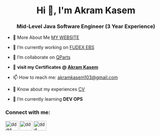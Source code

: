 <h1 align="center">Hi 👋, I'm Akram Kasem</h1>
<h3 align="center">Mid-Level Java Software Engineer (3 Year Experience)</h3>

- 🤝 More About Me [MY WEBSITE](https://akramtech.me/)
  
- 🔭 I’m currently working on [FUDEX EBS](https://fudex.com.sa/)

- 🤝 I’m collaborate on [QParts](https://stock.qvm.parts/)

- 📝 **visit my Certificates @ [Akram Kasem](https://github.com/AkramKasem/Certificates)**
  
- 📫 How to reach me: [akramkasem103@gmail.com](mailto:akramkasem103@gmail.com)

- 📄 Know about my experiences [CV](https://github.com/AkramKasem/AkramKasem/blob/main/Akram%20Kasem%20Ahmed%20(%20Mid-Level%20Java%20Software%20Engineer%20(3%20Year%20Experience)%20).pdf)

- 🌱 I’m currently learning **DEV OPS**



<h3 align="left">Connect with me:</h3>
<p align="left">
    <a href="https://linkedin.com/in/akramkasem" target="blank"><img align="center"
            src="https://raw.githubusercontent.com/rahuldkjain/github-profile-readme-generator/master/src/images/icons/Social/linked-in-alt.svg"
            alt="dddd" height="30" width="40" /></a>
    <a href="https://fb.com/AkramKasemDawood" target="blank"><img align="center"
            src="https://raw.githubusercontent.com/rahuldkjain/github-profile-readme-generator/master/src/images/icons/Social/facebook.svg"
            alt="dd" height="30" width="40" /></a>
    <a href="https://www.youtube.com/c/AkramKasem" target="blank"><img align="center"
            src="https://raw.githubusercontent.com/rahuldkjain/github-profile-readme-generator/master/src/images/icons/Social/youtube.svg"
            alt="ddd" height="30" width="40" /></a>
</p>


[website1]: https://github.com/AkramKasem/AkramKasem/blob/main/Akram%20Kasem%20Ahmed%20Dawood%20CV.pdf
[website]: https://github.com/AkramKasem
[youtube]: https://www.youtube.com/channel/UC4hukFcYk1c7Rhc-OKCrlxA
[linkedin]: https://www.linkedin.com/in/akram-kasem-ahmed-dawood-87749b195/
